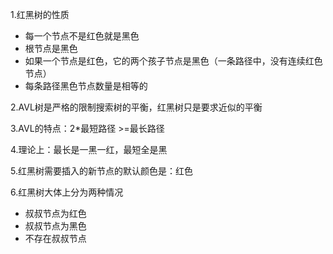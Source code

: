 1.红黑树的性质

* 每一个节点不是红色就是黑色
* 根节点是黑色
* 如果一个节点是红色，它的两个孩子节点是黑色（一条路径中，没有连续红色节点）
* 每条路径黑色节点数量是相等的

2.AVL树是严格的限制搜索树的平衡，红黑树只是要求近似的平衡

3.AVL的特点：2*最短路径 >=最长路径

4.理论上：最长是一黑一红，最短全是黑

5.红黑树需要插入的新节点的默认颜色是：红色

6.红黑树大体上分为两种情况

* 叔叔节点为红色
* 叔叔节点为黑色
* 不存在叔叔节点